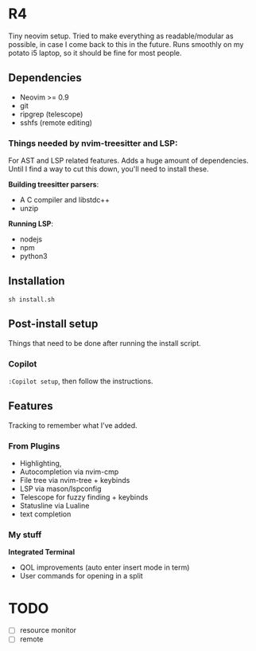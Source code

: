 # R4
Tiny neovim setup. Tried to make everything as readable/modular as possible, in case I come back to this in the future. Runs smoothly on my potato i5 laptop, so it should be fine for most people.

## Dependencies
- Neovim >= 0.9
- git
- ripgrep (telescope)
- sshfs (remote editing)

### Things needed by nvim-treesitter and LSP:
For AST and LSP related features. Adds a huge amount of dependencies. Until I find a way to cut this down, you'll need to install these.

**Building treesitter parsers**:
- A C compiler and libstdc++
- unzip

**Running LSP**:
- nodejs
- npm
- python3

## Installation
```
sh install.sh
```

## Post-install setup
Things that need to be done after running the install script.

### Copilot
`:Copilot setup`, then follow the instructions.

## Features
Tracking to remember what I've added.

### From Plugins
- Highlighting, 
- Autocompletion via nvim-cmp
- File tree via nvim-tree + keybinds
- LSP via mason/lspconfig
- Telescope for fuzzy finding + keybinds
- Statusline via Lualine
- text completion

### My stuff

**Integrated Terminal**
- QOL improvements (auto enter insert mode in term)
- User commands for opening in a split

# TODO
- [ ] resource monitor
- [ ] remote
